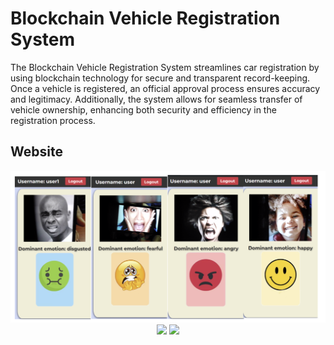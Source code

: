 # Blockchain Vehicle Registration System

The Blockchain Vehicle Registration System streamlines car registration by using blockchain technology for secure and transparent record-keeping. Once a vehicle is registered, an official approval process ensures accuracy and legitimacy. Additionally, the system allows for seamless transfer of vehicle ownership, enhancing both security and efficiency in the registration process.

## Website

<div align="center">
  <img src="https://github.com/kathireshG/Smart-Emotion-Detection-Chatbot/raw/main/images/2.png">
  <img src="https://github.com/kathireshG/Smart-Emotion-Detection-Chatbot/raw/main/images/image3.png">
  <img src="https://github.com/kathireshG/Smart-Emotion-Detection-Chatbot/raw/main/images/image4.png">
</div>
